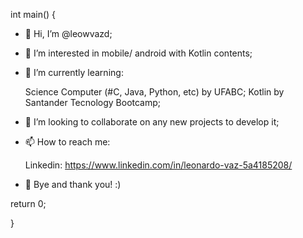 int main()  {

- 👋 Hi, I’m @leowvazd;

- 👀 I’m interested in mobile/ android with Kotlin contents;

- 🌱 I’m currently learning: 
    
    Science Computer (#C, Java, Python, etc) by UFABC;
    Kotlin by Santander Tecnology Bootcamp;

- 💞️ I’m looking to collaborate on any new projects to develop it;

- 📫 How to reach me:

    Linkedin: https://www.linkedin.com/in/leonardo-vaz-5a4185208/

- 👋 Bye and thank you! :)

return 0;

}
